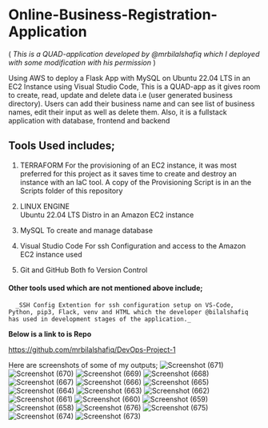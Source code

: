 # Online-Business-Registration-Application
( _This is a QUAD-application developed by @mrbilalshafiq which I deployed with some modification with his permission_  )

Using AWS to deploy a Flask App with MySQL on Ubuntu 22.04 LTS in an EC2 Instance using Visual Studio Code, This is a QUAD-app as it gives room to create, read, update and delete data i.e (user generated business directory).
Users can add their business name and can see list of business names, edit their input as well as delete them. Also, it is a fullstack application with database, frontend and backend


## Tools Used includes;
1. TERRAFORM 
      For the provisioning of an EC2 instance, it was most preferred for this project as it saves time to create and destroy an instance with an IaC tool.
      A copy of the Provisioning Script is in an the Scripts folder of this repository
   
2. LINUX ENGINE   
      Ubuntu 22.04 LTS Distro in an Amazon EC2 instance
      
3. MySQL
      To create and manage database
      
4. Visual Studio Code 
      For ssh Configuration and access to the Amazon EC2 instance used
            
5. Git and GitHub
      Both fo Version Control
      
      
#### Other tools used which are not mentioned above include; 
      _SSH Config Extention for ssh configuration setup on VS-Code, Python, pip3, Flack, venv and HTML which the developer @bilalshafiq has used in development stages of the application._  
      
**Below is a link to is Repo**
  
  <https://github.com/mrbilalshafiq/DevOps-Project-1>


Here are screenshots of some of my outputs;
![Screenshot (671)](https://user-images.githubusercontent.com/66221234/221384728-b7f2ac7f-f858-4d7a-ac8d-1c4123ac8f43.png)
![Screenshot (670)](https://user-images.githubusercontent.com/66221234/221384731-141cd31c-4b71-49c0-86bb-159b76083b0a.png)
![Screenshot (669)](https://user-images.githubusercontent.com/66221234/221384735-4b43df2b-fff0-468b-9d6c-a80de913a2c4.png)
![Screenshot (668)](https://user-images.githubusercontent.com/66221234/221384736-b61b8fdf-07a3-4b7e-8303-732e135e6f37.png)
![Screenshot (667)](https://user-images.githubusercontent.com/66221234/221384738-2e080786-157c-4e8e-af97-8d163f065bf2.png)
![Screenshot (666)](https://user-images.githubusercontent.com/66221234/221384739-3367c73e-0a12-4287-9d00-6ef25f5e8b6f.png)
![Screenshot (665)](https://user-images.githubusercontent.com/66221234/221384741-5fb723ba-db09-4fbb-801b-4c518900a260.png)
![Screenshot (664)](https://user-images.githubusercontent.com/66221234/221384743-5138e118-77e7-48b5-8318-7f8daf7074df.png)
![Screenshot (663)](https://user-images.githubusercontent.com/66221234/221384744-32ec35a6-540d-4a25-9a0e-02f5b7010476.png)
![Screenshot (662)](https://user-images.githubusercontent.com/66221234/221384745-0b70eaf2-7321-450a-a77d-e25535ef8207.png)
![Screenshot (661)](https://user-images.githubusercontent.com/66221234/221384746-4af10132-a697-45fb-b706-65aa997c0708.png)
![Screenshot (660)](https://user-images.githubusercontent.com/66221234/221384747-bfc455b8-dee7-4beb-b168-397a82b87d25.png)
![Screenshot (659)](https://user-images.githubusercontent.com/66221234/221384749-e5659cdf-9ba3-46fc-a1c9-c964cdc60b89.png)
![Screenshot (658)](https://user-images.githubusercontent.com/66221234/221384750-0a5c7a4f-3e2f-4357-b3d2-d1b918a6be96.png)
![Screenshot (676)](https://user-images.githubusercontent.com/66221234/221384751-b469bcbb-44be-4932-98b7-67316fffcdfb.png)
![Screenshot (675)](https://user-images.githubusercontent.com/66221234/221384752-83f795b1-a354-4828-81cb-fdaa5f39336c.png)
![Screenshot (674)](https://user-images.githubusercontent.com/66221234/221384753-b6ae60d9-eefa-4191-992f-9400a96edf37.png)
![Screenshot (673)](https://user-images.githubusercontent.com/66221234/221384754-7457e790-34d2-4a0e-b7c5-5ea6960b66da.png)
